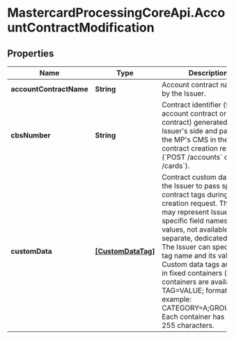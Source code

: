 # MastercardProcessingCoreApi.AccountContractModification

## Properties

Name | Type | Description | Notes
------------ | ------------- | ------------- | -------------
**accountContractName** | **String** | Account contract name set by the Issuer.  | [optional] 
**cbsNumber** | **String** | Contract identifier (for an account contract or a card contract) generated on the Issuer&#39;s side and passed to the MP&#39;s CMS in the contract creation request. (&#x60;POST /accounts&#x60; or &#x60;POST /cards&#x60;).  | [optional] 
**customData** | [**[CustomDataTag]**](CustomDataTag.md) | Contract custom data allow the Issuer to pass specific contract tags during the creation request. The tags may represent Issuer-specific field names and values, not available as separate, dedicated fields. The Issuer can specify the tag name and its value.  Custom data tags are stored in fixed containers (four containers are available) in TAG&#x3D;VALUE; format (for example: CATEGORY&#x3D;A;GROUP&#x3D;G1;).  Each container has length 255 characters.  | [optional] 


